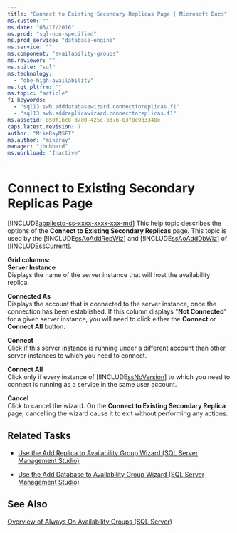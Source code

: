 ```yaml
---
title: "Connect to Existing Secondary Replicas Page | Microsoft Docs"
ms.custom: ""
ms.date: "05/17/2016"
ms.prod: "sql-non-specified"
ms.prod_service: "database-engine"
ms.service: ""
ms.component: "availability-groups"
ms.reviewer: ""
ms.suite: "sql"
ms.technology: 
  - "dbe-high-availability"
ms.tgt_pltfrm: ""
ms.topic: "article"
f1_keywords: 
  - "sql13.swb.adddatabasewizard.connecttoreplicas.f1"
  - "sql13.swb.addreplicawizard.connecttoreplicas.f1"
ms.assetid: 850f1bc8-d7d0-425c-bd7b-03f0e9d3348e
caps.latest.revision: 7
author: "MikeRayMSFT"
ms.author: "mikeray"
manager: "jhubbard"
ms.workload: "Inactive"
---
```

# Connect to Existing Secondary Replicas Page
[!INCLUDE[appliesto-ss-xxxx-xxxx-xxx-md](../../../includes/appliesto-ss-xxxx-xxxx-xxx-md.md)]
  This help topic describes the options of the **Connect to Existing Secondary Replicas** page. This topic is used by the [!INCLUDE[ssAoAddRepWiz](../../../includes/ssaoaddrepwiz-md.md)] and [!INCLUDE[ssAoAddDbWiz](../../../includes/ssaoadddbwiz-md.md)] of [!INCLUDE[ssCurrent](../../../includes/sscurrent-md.md)].  
  
 **Grid columns:**  
 **Server Instance**  
 Displays the name of the server instance that will host the availability replica.  
  
 **Connected As**  
 Displays the account that is connected to the server instance, once the connection has been established. If this column displays "**Not Connected**" for a given server instance, you will need to click either the **Connect** or **Connect All** button.  
  
 **Connect**  
 Click if this server instance is running under a different account than other server instances to which you need to connect.  
  
 **Connect All**  
 Click only if every instance of [!INCLUDE[ssNoVersion](../../../includes/ssnoversion-md.md)] to which you need to connect is running as a service in the same user account.  
  
 **Cancel**  
 Click to cancel the wizard. On the **Connect to Existing Secondary Replica** page, cancelling the wizard cause it to exit without performing any actions.  
  
##  <a name="RelatedTasks"></a> Related Tasks  
  
-   [Use the Add Replica to Availability Group Wizard &#40;SQL Server Management Studio&#41;](../../../database-engine/availability-groups/windows/use-the-add-replica-to-availability-group-wizard-sql-server-management-studio.md)  
  
-   [Use the Add Database to Availability Group Wizard &#40;SQL Server Management Studio&#41;](../../../database-engine/availability-groups/windows/availability-group-add-database-to-group-wizard.md)  
  
## See Also  
 [Overview of Always On Availability Groups &#40;SQL Server&#41;](../../../database-engine/availability-groups/windows/overview-of-always-on-availability-groups-sql-server.md)  
  
  
